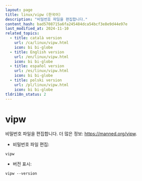 ```yaml
---
layout: page
title: linux/vipw (한국어)
description: "비밀번호 파일을 편집합니다."
content_hash: bad5708715a6fa245484dca54bcf3e8e9d44e97e
last_modified_at: 2024-11-10
related_topics:
  - title: català version
    url: /ca/linux/vipw.html
    icon: bi bi-globe
  - title: English version
    url: /en/linux/vipw.html
    icon: bi bi-globe
  - title: español version
    url: /es/linux/vipw.html
    icon: bi bi-globe
  - title: polski version
    url: /pl/linux/vipw.html
    icon: bi bi-globe
tldri18n_status: 2
---
```

# vipw

비밀번호 파일을 편집합니다.
더 많은 정보: <https://manned.org/vipw>.

- 비밀번호 파일 편집:

`vipw`

- 버전 표시:

`vipw --version`
